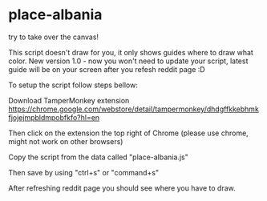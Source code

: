 # place-albania
try to take over the canvas!

This script doesn't draw for you, it only shows guides where to draw what color. New version 1.0 - now you won't need to update your script, latest guide will be on your screen after you refesh reddit page :D

To setup the script follow steps bellow:

Download TamperMonkey extension https://chrome.google.com/webstore/detail/tampermonkey/dhdgffkkebhmkfjojejmpbldmpobfkfo?hl=en

Then click on the extension the top right of Chrome (please use chrome, might not work on other browsers)

Copy the script from the data called "place-albania.js"

Then save by using "ctrl+s" or "command+s"

After refreshing reddit page you should see where you have to draw.
